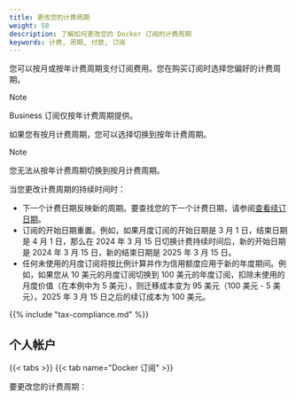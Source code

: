 ```yaml
---
title: 更改您的计费周期
weight: 50
description: 了解如何更改您的 Docker 订阅的计费周期
keywords: 计费, 周期, 付款, 订阅
---
```


您可以按月或按年计费周期支付订阅费用。您在购买订阅时选择您偏好的计费周期。

> [!NOTE]
>
> Business 订阅仅按年计费周期提供。

如果您有按月计费周期，您可以选择切换到按年计费周期。

> [!NOTE]
>
> 您无法从按年计费周期切换到按月计费周期。

当您更改计费周期的持续时间时：

- 下一个计费日期反映新的周期。要查找您的下一个计费日期，请参阅[查看续订日期](history.md#view-renewal-date)。
- 订阅的开始日期重置。例如，如果月度订阅的开始日期是 3 月 1 日，结束日期是 4 月 1 日，那么在 2024 年 3 月 15 日切换计费持续时间后，新的开始日期是 2024 年 3 月 15 日，新的结束日期是 2025 年 3 月 15 日。
- 任何未使用的月度订阅将按比例计算并作为信用额度应用于新的年度期间。例如，如果您从 10 美元的月度订阅切换到 100 美元的年度订阅，扣除未使用的月度价值（在本例中为 5 美元），则迁移成本变为 95 美元（100 美元 - 5 美元）。2025 年 3 月 15 日之后的续订成本为 100 美元。

{{% include "tax-compliance.md" %}}

## 个人帐户

{{< tabs >}}
{{< tab name="Docker 订阅" >}}

要更改您的计费周期：

1. 登录 [Docker Home](https://app.docker.com/) 并选择您的
组织。
1. 选择**计费**。
1. 在计划和使用页面上，选择**切换到年度计费**。
1. 验证您的计费信息。
1. 选择**继续到付款**。
1. 验证付款信息并选择**升级订阅**。

> [!NOTE]
>
> 如果您选择使用美国银行帐户付款，则必须验证该帐户。有关
> 更多信息，请参阅
[验证银行帐户](manuals/billing/payment-method.md#verify-a-bank-account)。

计费计划和使用页面现在将反映您的新年度订阅详细信息。

{{< /tab >}}
{{< tab name="旧版 Docker 订阅" >}}

要更改您的计费周期：

1. 登录 [Docker Hub](https://hub.docker.com)。
1. 选择您的组织，然后选择**计费**。
1. 在**计划**选项卡的右下角，选择**切换到年度计费**。
1. 查看**更改为年度订阅**页面上显示的信息，然后选择**接受条款并购买**以确认。

{{< /tab >}}
{{< /tabs >}}

## 组织

> [!NOTE]
>
> 您必须是组织所有者才能更改付款信息。

{{< tabs >}}
{{< tab name="Docker 订阅" >}}

要更改组织的计费周期：

1. 登录 [Docker Home](https://app.docker.com/) 并选择您的
组织。
1. 选择**计费**。
1. 在计划和使用页面上，选择**切换到年度计费**。
1. 验证您的计费信息。
1. 选择**继续到付款**。
1. 验证付款信息并选择**升级订阅**。

> [!NOTE]
>
> 如果您选择使用美国银行帐户付款，则必须验证该帐户。有关
> 更多信息，请参阅
> [验证银行帐户](manuals/billing/payment-method.md#verify-a-bank-account)。

{{< /tab >}}
{{< tab name="旧版 Docker 订阅" >}}

要更改组织的计费周期：

1. 登录 [Docker Hub](https://hub.docker.com)。
1. 选择您的组织，然后选择**计费**。
1. 选择**切换到年度计费**。
1. 查看**更改为年度订阅**页面上显示的信息，然后选择**接受条款并购买**以确认。

{{< /tab >}}
{{< /tabs >}}
